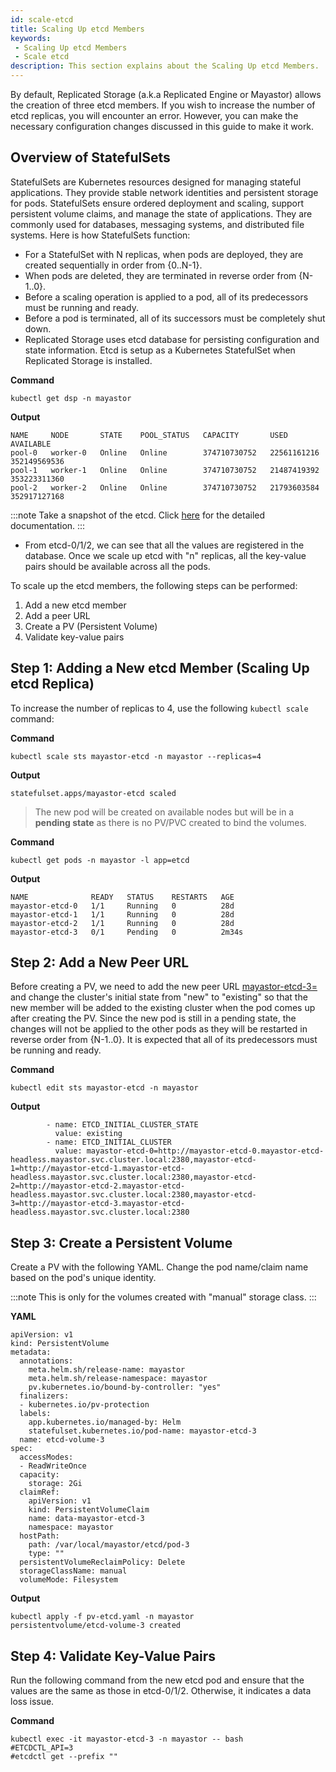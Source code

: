 ```yaml
---
id: scale-etcd
title: Scaling Up etcd Members
keywords:
 - Scaling Up etcd Members
 - Scale etcd
description: This section explains about the Scaling Up etcd Members.
---
```


By default, Replicated Storage (a.k.a Replicated Engine or Mayastor) allows the creation of three etcd members. If you wish to increase the number of etcd replicas, you will encounter an error. However, you can make the necessary configuration changes discussed in this guide to make it work.

## Overview of StatefulSets

StatefulSets are Kubernetes resources designed for managing stateful applications. They provide stable network identities and persistent storage for pods. StatefulSets ensure ordered deployment and scaling, support persistent volume claims, and manage the state of applications. They are commonly used for databases, messaging systems, and distributed file systems. Here is how StatefulSets function:
* For a StatefulSet with N replicas, when pods are deployed, they are created sequentially in order from {0..N-1}.
* When pods are deleted, they are terminated in reverse order from {N-1..0}.
* Before a scaling operation is applied to a pod, all of its predecessors must be running and ready.
* Before a pod is terminated, all of its successors must be completely shut down.
* Replicated Storage uses etcd database for persisting configuration and state information. Etcd is setup as a Kubernetes StatefulSet when Replicated Storage is installed.

**Command**

``` 
kubectl get dsp -n mayastor
```

**Output**

``` 
NAME     NODE       STATE    POOL_STATUS   CAPACITY       USED          AVAILABLE
pool-0   worker-0   Online   Online        374710730752   22561161216   352149569536
pool-1   worker-1   Online   Online        374710730752   21487419392   353223311360
pool-2   worker-2   Online   Online        374710730752   21793603584   352917127168
```

:::note
Take a snapshot of the etcd. Click [here](https://etcd.io/docs/v3.5/op-guide/recovery/) for the detailed documentation.
:::

* From etcd-0/1/2, we can see that all the values are registered in the database. Once we scale up etcd with "n" replicas, all the key-value pairs should be available across all the pods.

To scale up the etcd members, the following steps can be performed:

1. Add a new etcd member
2. Add a peer URL
3. Create a PV (Persistent Volume)
4. Validate key-value pairs


## Step 1: Adding a New etcd Member (Scaling Up etcd Replica)

To increase the number of replicas to 4, use the following `kubectl scale` command:

**Command**

``` 
kubectl scale sts mayastor-etcd -n mayastor --replicas=4
```

**Output**

``` 
statefulset.apps/mayastor-etcd scaled
```

> The new pod will be created on available nodes but will be in a **pending state** as there is no PV/PVC created to bind the volumes.

**Command**

``` 
kubectl get pods -n mayastor -l app=etcd
```

**Output**

``` 
NAME              READY   STATUS    RESTARTS   AGE
mayastor-etcd-0   1/1     Running   0          28d
mayastor-etcd-1   1/1     Running   0          28d
mayastor-etcd-2   1/1     Running   0          28d
mayastor-etcd-3   0/1     Pending   0          2m34s
```

## Step 2: Add a New Peer URL

Before creating a PV, we need to add the new peer URL [mayastor-etcd-3=](http://mayastor-etcd-3.mayastor-etcd-headless.mayastor.svc.cluster.local:2380) and change the cluster's initial state from "new" to "existing" so that the new member will be added to the existing cluster when the pod comes up after creating the PV. Since the new pod is still in a pending state, the changes will not be applied to the other pods as they will be restarted in reverse order from {N-1..0}. It is expected that all of its predecessors must be running and ready.

**Command**

```text 
kubectl edit sts mayastor-etcd -n mayastor 
```

**Output**

```text 
        - name: ETCD_INITIAL_CLUSTER_STATE
          value: existing
        - name: ETCD_INITIAL_CLUSTER
          value: mayastor-etcd-0=http://mayastor-etcd-0.mayastor-etcd-headless.mayastor.svc.cluster.local:2380,mayastor-etcd-1=http://mayastor-etcd-1.mayastor-etcd-headless.mayastor.svc.cluster.local:2380,mayastor-etcd-2=http://mayastor-etcd-2.mayastor-etcd-headless.mayastor.svc.cluster.local:2380,mayastor-etcd-3=http://mayastor-etcd-3.mayastor-etcd-headless.mayastor.svc.cluster.local:2380
```

## Step 3: Create a Persistent Volume

Create a PV with the following YAML. Change the pod name/claim name based on the pod's unique identity.

:::note
This is only for the volumes created with "manual" storage class. 
:::

**YAML**

``` 
apiVersion: v1
kind: PersistentVolume
metadata:
  annotations:
    meta.helm.sh/release-name: mayastor
    meta.helm.sh/release-namespace: mayastor
    pv.kubernetes.io/bound-by-controller: "yes"
  finalizers:
  - kubernetes.io/pv-protection
  labels:
    app.kubernetes.io/managed-by: Helm
    statefulset.kubernetes.io/pod-name: mayastor-etcd-3
  name: etcd-volume-3
spec:
  accessModes:
  - ReadWriteOnce
  capacity:
    storage: 2Gi
  claimRef:
    apiVersion: v1
    kind: PersistentVolumeClaim
    name: data-mayastor-etcd-3
    namespace: mayastor
  hostPath:
    path: /var/local/mayastor/etcd/pod-3
    type: ""
  persistentVolumeReclaimPolicy: Delete
  storageClassName: manual
  volumeMode: Filesystem
```

**Output**

``` 
kubectl apply -f pv-etcd.yaml -n mayastor
persistentvolume/etcd-volume-3 created
```

## Step 4: Validate Key-Value Pairs

Run the following command from the new etcd pod and ensure that the values are the same as those in etcd-0/1/2. Otherwise, it indicates a data loss issue.

**Command**

``` 
kubectl exec -it mayastor-etcd-3 -n mayastor -- bash
#ETCDCTL_API=3
#etcdctl get --prefix ""
```
